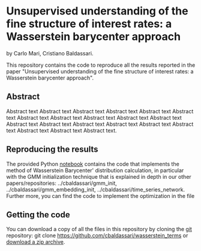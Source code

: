 # Unsupervised understanding of the fine structure of interest rates: a Wasserstein barycenter approach

by
Carlo Mari,
Cristiano Baldassari.

This repository contains the code to reproduce all the results reported in the paper "Unsupervised understanding of the fine structure of interest rates: a Wasserstein barycenter approach".

## Abstract
Abstract text Abstract text Abstract text Abstract text Abstract text Abstract
text Abstract text Abstract text Abstract text Abstract text Abstract text
Abstract text Abstract text Abstract text Abstract text Abstract text Abstract
text Abstract text Abstract text Abstract text.

## Reproducing the results

The provided Python [notebook](https://github.com/cbaldassari/wasserstein_terms/blob/main/wasstax.ipynb) contains the code that implements the  method of Wasserstein Barycenter' distribution calculation, in particular with the GMM initialization technique that is explained in depth in our other papers/repositories: ../cbaldassari/gmm_init, ../cbaldassari/gmm_embedding_init, ../cbaldassari/time_series_network. Further more, you can find the code to implement the optimization in the file 

## Getting the code
You can download a copy of all the files in this repository by cloning the
[git](https://github.com/cbaldassari/wasserstein_terms) repository:
    git clone https://github.com/cbaldassari/wasserstein_terms
or [download a zip archive](https://github.com/cbaldassari/wasserstein_terms/archive/refs/heads/main.zip).
